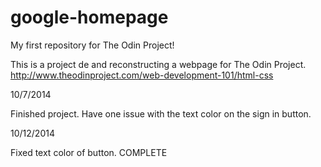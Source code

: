 google-homepage
===============

My first repository for The Odin Project!

This is a project de and reconstructing a webpage for The Odin Project.
http://www.theodinproject.com/web-development-101/html-css

10/7/2014

Finished project.  Have one issue with the text color on the sign in button.

10/12/2014

Fixed text color of button. COMPLETE